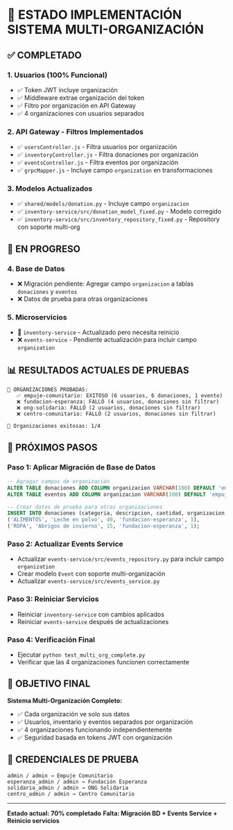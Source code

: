 # 🎯 ESTADO IMPLEMENTACIÓN SISTEMA MULTI-ORGANIZACIÓN

## ✅ **COMPLETADO**

### **1. Usuarios (100% Funcional)**
- ✅ Token JWT incluye organización
- ✅ Middleware extrae organización del token
- ✅ Filtro por organización en API Gateway
- ✅ 4 organizaciones con usuarios separados

### **2. API Gateway - Filtros Implementados**
- ✅ `usersController.js` - Filtra usuarios por organización
- ✅ `inventoryController.js` - Filtra donaciones por organización
- ✅ `eventsController.js` - Filtra eventos por organización
- ✅ `grpcMapper.js` - Incluye campo `organization` en transformaciones

### **3. Modelos Actualizados**
- ✅ `shared/models/donation.py` - Incluye campo `organizacion`
- ✅ `inventory-service/src/donation_model_fixed.py` - Modelo corregido
- ✅ `inventory-service/src/inventory_repository_fixed.py` - Repository con soporte multi-org

## 🔄 **EN PROGRESO**

### **4. Base de Datos**
- ❌ Migración pendiente: Agregar campo `organizacion` a tablas `donaciones` y `eventos`
- ❌ Datos de prueba para otras organizaciones

### **5. Microservicios**
- 🔄 `inventory-service` - Actualizado pero necesita reinicio
- ❌ `events-service` - Pendiente actualización para incluir campo `organization`

## 📊 **RESULTADOS ACTUALES DE PRUEBAS**

```
🏢 ORGANIZACIONES PROBADAS:
   ✅ empuje-comunitario: EXITOSO (6 usuarios, 6 donaciones, 1 evento)
   ❌ fundacion-esperanza: FALLÓ (4 usuarios, donaciones sin filtrar)
   ❌ ong-solidaria: FALLÓ (2 usuarios, donaciones sin filtrar)  
   ❌ centro-comunitario: FALLÓ (2 usuarios, donaciones sin filtrar)

🎯 Organizaciones exitosas: 1/4
```

## 🚀 **PRÓXIMOS PASOS**

### **Paso 1: Aplicar Migración de Base de Datos**
```sql
-- Agregar campos de organización
ALTER TABLE donaciones ADD COLUMN organizacion VARCHAR(100) DEFAULT 'empuje-comunitario';
ALTER TABLE eventos ADD COLUMN organizacion VARCHAR(100) DEFAULT 'empuje-comunitario';

-- Crear datos de prueba para otras organizaciones
INSERT INTO donaciones (categoria, descripcion, cantidad, organizacion, usuario_alta) VALUES
('ALIMENTOS', 'Leche en polvo', 40, 'fundacion-esperanza', 1),
('ROPA', 'Abrigos de invierno', 15, 'fundacion-esperanza', 1);
```

### **Paso 2: Actualizar Events Service**
- Actualizar `events-service/src/events_repository.py` para incluir campo `organization`
- Crear modelo `Event` con soporte multi-organización
- Actualizar `events-service/src/events_service.py`

### **Paso 3: Reiniciar Servicios**
- Reiniciar `inventory-service` con cambios aplicados
- Reiniciar `events-service` después de actualizaciones

### **Paso 4: Verificación Final**
- Ejecutar `python test_multi_org_complete.py`
- Verificar que las 4 organizaciones funcionen correctamente

## 🎉 **OBJETIVO FINAL**

**Sistema Multi-Organización Completo:**
- ✅ Cada organización ve solo sus datos
- ✅ Usuarios, inventario y eventos separados por organización
- ✅ 4 organizaciones funcionando independientemente
- ✅ Seguridad basada en tokens JWT con organización

## 📝 **CREDENCIALES DE PRUEBA**

```
admin / admin → Empuje Comunitario
esperanza_admin / admin → Fundación Esperanza  
solidaria_admin / admin → ONG Solidaria
centro_admin / admin → Centro Comunitario
```

---

**Estado actual: 70% completado**
**Falta: Migración BD + Events Service + Reinicio servicios**